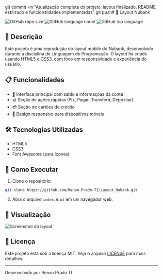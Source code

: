 git commit -m "Atualização completa do projeto: layout finalizado, README estilizado e funcionalidades implementadas"
git push# 📱 Layout Nubank

![GitHub repo size](https://img.shields.io/github/repo-size/Renan-Prado-TI/Layout_Nubank)
![GitHub language count](https://img.shields.io/github/languages/count/Renan-Prado-TI/Layout_Nubank)
![GitHub top language](https://img.shields.io/github/languages/top/Renan-Prado-TI/Layout_Nubank)

## 🎯 Descrição

Este projeto é uma reprodução do layout mobile do Nubank, desenvolvido durante a disciplina de Linguagem de Programação. O layout foi criado usando HTML5 e CSS3, com foco em responsividade e experiência do usuário.

## 📋 Funcionalidades

- 🏦 Interface principal com saldo e informações da conta
- 📊 Seção de ações rápidas (Pix, Pagar, Transferir, Depositar)
- 💳 Seção de cartões de crédito
- 📱 Design responsivo para dispositivos móveis

## 🛠️ Tecnologias Utilizadas

- HTML5
- CSS3
- Font Awesome (para ícones)

## 🚀 Como Executar

1. Clone o repositório:
```bash
git clone https://github.com/Renan-Prado-TI/Layout_Nubank.git
```

2. Abra o arquivo `index.html` em um navegador web.

## 📱 Visualização

![Screenshot do layout](https://raw.githubusercontent.com/Renan-Prado-TI/Layout_Nubank/main/screenshot.png)

## 📝 Licença

Este projeto está sob a licença MIT. Veja o arquivo [LICENSE](LICENSE) para mais detalhes.

---

Desenvolvido por Renan Prado TI
